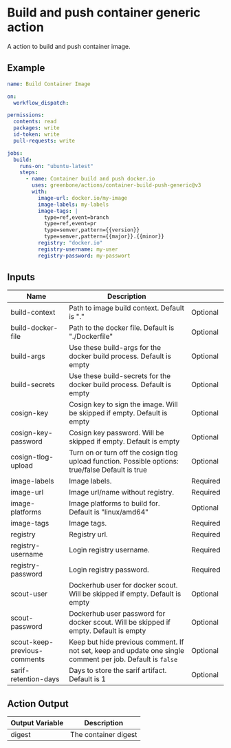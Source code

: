 # Build and push container generic action

A action to build and push container image.

## Example

```yml
name: Build Container Image

on:
  workflow_dispatch:

permissions:
  contents: read
  packages: write
  id-token: write
  pull-requests: write

jobs:
  build:
    runs-on: "ubuntu-latest"
    steps:
      - name: Container build and push docker.io
        uses: greenbone/actions/container-build-push-generic@v3
        with:
          image-url: docker.io/my-image
          image-labels: my-labels
          image-tags: |
            type=ref,event=branch
            type=ref,event=pr
            type=semver,pattern={{version}}
            type=semver,pattern={{major}}.{{minor}}
          registry: "docker.io"
          registry-username: my-user
          registry-password: my-passwort
```

## Inputs

| Name                         | Description                                                                                                        |          |
|------------------------------|--------------------------------------------------------------------------------------------------------------------|----------|
| build-context                | Path to image build context. Default is "."                                                                        | Optional |
| build-docker-file            | Path to the docker file. Default is "./Dockerfile"                                                                 | Optional |
| build-args                   | Use these build-args for the docker build process. Default is empty                                                | Optional |
| build-secrets                | Use these build-secrets for the docker build process. Default is empty                                             | Optional |
| cosign-key                   | Cosign key to sign the image. Will be skipped if empty. Default is empty                                           | Optional |
| cosign-key-password          | Cosign key password. Will be skipped if empty. Default is empty                                                    | Optional |
| cosign-tlog-upload           | Turn on or turn off the cosign tlog upload function. Possible options: true/false Default is true                  | Optional |
| image-labels                 | Image labels.                                                                                                      | Required |
| image-url                    | Image url/name without registry.                                                                                   | Required |
| image-platforms              | Image platforms to build for. Default is "linux/amd64"                                                             | Optional |
| image-tags                   | Image tags.                                                                                                        | Required |
| registry                     | Registry url.                                                                                                      | Required |
| registry-username            | Login registry username.                                                                                           | Required |
| registry-password            | Login registry password.                                                                                           | Required |
| scout-user                   | Dockerhub user for docker scout. Will be skipped if empty. Default is empty                                        | Optional |
| scout-password               | Dockerhub user password for docker scout. Will be skipped if empty. Default is empty                               | Optional |
| scout-keep-previous-comments | Keep but hide previous comment. If not set, keep and update one single comment per job. Default is `false`         | Optional |
| sarif-retention-days         | Days to store the sarif artifact. Default is 1                                                                     | Optional |

## Action Output

| Output Variable | Description          |
|-----------------|----------------------|
| digest          | The container digest |
